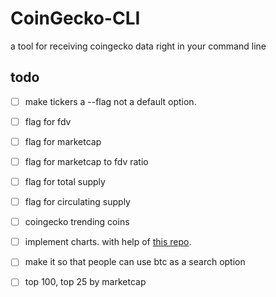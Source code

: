 # CoinGecko-CLI

a tool for receiving coingecko data right in your command line

## todo

- [ ] make tickers a --flag not a default option.

- [ ] flag for fdv

- [ ] flag for marketcap

- [ ] flag for marketcap to fdv ratio

- [ ] flag for total supply

- [ ] flag for circulating supply

- [ ] coingecko trending coins

- [ ] implement charts. with help of [this repo](https://github.com/portnov/chart-cli#readme).

- [ ] make it so that people can use btc as a search option

- [ ] top 100, top 25 by marketcap
